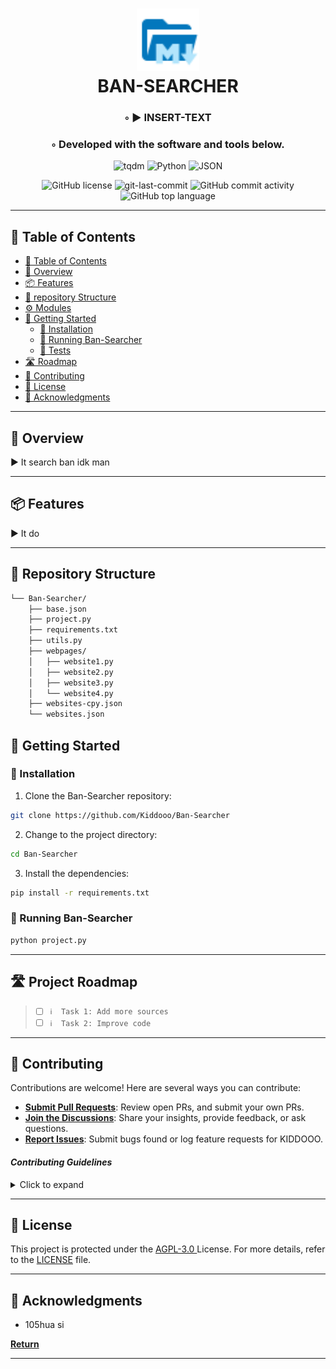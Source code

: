 <div align="center">
<h1 align="center">
<img src="https://raw.githubusercontent.com/PKief/vscode-material-icon-theme/ec559a9f6bfd399b82bb44393651661b08aaf7ba/icons/folder-markdown-open.svg" width="100" />
<br>BAN-SEARCHER</h1>
<h3>◦ ► INSERT-TEXT</h3>
<h3>◦ Developed with the software and tools below.</h3>

<p align="center">
<img src="https://img.shields.io/badge/tqdm-FFC107.svg?style=flat-square&logo=tqdm&logoColor=black" alt="tqdm" />
<img src="https://img.shields.io/badge/Python-3776AB.svg?style=flat-square&logo=Python&logoColor=white" alt="Python" />
<img src="https://img.shields.io/badge/JSON-000000.svg?style=flat-square&logo=JSON&logoColor=white" alt="JSON" />
</p>
<img src="https://img.shields.io/github/license/Kiddooo/Ban-Searcher?style=flat-square&color=5D6D7E" alt="GitHub license" />
<img src="https://img.shields.io/github/last-commit/Kiddooo/Ban-Searcher?style=flat-square&color=5D6D7E" alt="git-last-commit" />
<img src="https://img.shields.io/github/commit-activity/m/Kiddooo/Ban-Searcher?style=flat-square&color=5D6D7E" alt="GitHub commit activity" />
<img src="https://img.shields.io/github/languages/top/Kiddooo/Ban-Searcher?style=flat-square&color=5D6D7E" alt="GitHub top language" />
</div>

---

## 📖 Table of Contents
- [📖 Table of Contents](#-table-of-contents)
- [📍 Overview](#-overview)
- [📦 Features](#-features)
- [📂 repository Structure](#-repository-structure)
- [⚙️ Modules](#modules)
- [🚀 Getting Started](#-getting-started)
    - [🔧 Installation](#-installation)
    - [🤖 Running Ban-Searcher](#-running-Ban-Searcher)
    - [🧪 Tests](#-tests)
- [🛣 Roadmap](#-roadmap)
- [🤝 Contributing](#-contributing)
- [📄 License](#-license)
- [👏 Acknowledgments](#-acknowledgments)

---


## 📍 Overview

► It search ban idk man

---

## 📦 Features

► It do

---


## 📂 Repository Structure

```sh
└── Ban-Searcher/
    ├── base.json
    ├── project.py
    ├── requirements.txt
    ├── utils.py
    ├── webpages/
    │   ├── website1.py
    │   ├── website2.py
    │   ├── website3.py
    │   └── website4.py
    ├── websites-cpy.json
    └── websites.json

```

## 🚀 Getting Started

### 🔧 Installation

1. Clone the Ban-Searcher repository:
```sh
git clone https://github.com/Kiddooo/Ban-Searcher
```

2. Change to the project directory:
```sh
cd Ban-Searcher
```

3. Install the dependencies:
```sh
pip install -r requirements.txt
```

### 🤖 Running Ban-Searcher

```sh
python project.py
```

---


## 🛣 Project Roadmap

> - [ ] `ℹ️  Task 1: Add more sources`
> - [ ] `ℹ️  Task 2: Improve code`


---

## 🤝 Contributing

Contributions are welcome! Here are several ways you can contribute:

- **[Submit Pull Requests](https://github.com/Kiddooo/Ban-Searcher/blob/main/CONTRIBUTING.md)**: Review open PRs, and submit your own PRs.
- **[Join the Discussions](https://github.com/Kiddooo/Ban-Searcher/discussions)**: Share your insights, provide feedback, or ask questions.
- **[Report Issues](https://github.com/Kiddooo/Ban-Searcher/issues)**: Submit bugs found or log feature requests for KIDDOOO.

#### *Contributing Guidelines*

<details closed>
<summary>Click to expand</summary>

1. **Fork the Repository**: Start by forking the project repository to your GitHub account.
2. **Clone Locally**: Clone the forked repository to your local machine using a Git client.
   ```sh
   git clone <your-forked-repo-url>
   ```
3. **Create a New Branch**: Always work on a new branch, giving it a descriptive name.
   ```sh
   git checkout -b new-feature-x
   ```
4. **Make Your Changes**: Develop and test your changes locally.
5. **Commit Your Changes**: Commit with a clear and concise message describing your updates.
   ```sh
   git commit -m 'Implemented new feature x.'
   ```
6. **Push to GitHub**: Push the changes to your forked repository.
   ```sh
   git push origin new-feature-x
   ```
7. **Submit a Pull Request**: Create a PR against the original project repository. Clearly describe the changes and their motivations.

Once your PR is reviewed and approved, it will be merged into the main branch.

</details>

---

## 📄 License


This project is protected under the [AGPL-3.0
](https://choosealicense.com/licenses/agpl-3.0/) License. For more details, refer to the [LICENSE](LICENSE.md) file.

---

## 👏 Acknowledgments

- 105hua si

[**Return**](#Top)

---

